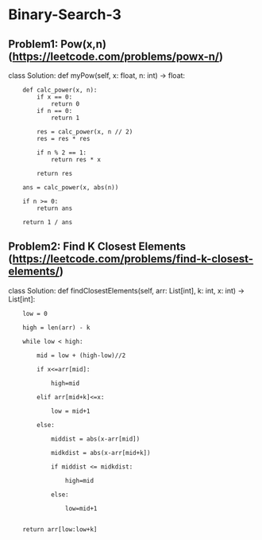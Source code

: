 # Binary-Search-3

## Problem1: Pow(x,n) (https://leetcode.com/problems/powx-n/)
class Solution:
    def myPow(self, x: float, n: int) -> float:

        def calc_power(x, n):
            if x == 0:
                return 0
            if n == 0:
                return 1
            
            res = calc_power(x, n // 2)
            res = res * res

            if n % 2 == 1:
                return res * x
            
            return res

        ans = calc_power(x, abs(n))

        if n >= 0:
            return ans
        
        return 1 / ans 


## Problem2: Find K Closest Elements (https://leetcode.com/problems/find-k-closest-elements/)
class Solution:
    def findClosestElements(self, arr: List[int], k: int, x: int) -> List[int]:
        
        low = 0
        
        high = len(arr) - k
        
        while low < high:
            
            mid = low + (high-low)//2
            
            if x<=arr[mid]:
                
                high=mid
                
            elif arr[mid+k]<=x:
                
                low = mid+1
                
            else:
                
                middist = abs(x-arr[mid])
                
                midkdist = abs(x-arr[mid+k])
                
                if middist <= midkdist:
                    
                    high=mid
                    
                else:
                    
                    low=mid+1
            
                    
        return arr[low:low+k]
